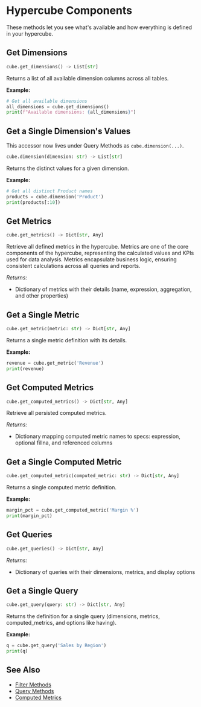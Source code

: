 # Hypercube Components

These methods let you see what's available and how everything is defined in your hypercube.

## Get Dimensions

```python
cube.get_dimensions() -> List[str]
```

Returns a list of all available dimension columns across all tables.

**Example:**

```python
# Get all available dimensions
all_dimensions = cube.get_dimensions()
print(f"Available dimensions: {all_dimensions}")
```

## Get a Single Dimension's Values

This accessor now lives under Query Methods as `cube.dimension(...)`.

```python
cube.dimension(dimension: str) -> List[str]
```

Returns the distinct values for a given dimension.

**Example:**

```python
# Get all distinct Product names
products = cube.dimension('Product')
print(products[:10])
```

## Get Metrics

```python
cube.get_metrics() -> Dict[str, Any]
```

Retrieve all defined metrics in the hypercube. Metrics are one of the core components of the hypercube, representing the calculated values and KPIs used for data analysis. Metrics encapsulate business logic, ensuring consistent calculations across all queries and reports.

*Returns:*

- Dictionary of metrics with their details (name, expression, aggregation, and other properties)

## Get a Single Metric

```python
cube.get_metric(metric: str) -> Dict[str, Any]
```

Returns a single metric definition with its details.

**Example:**

```python
revenue = cube.get_metric('Revenue')
print(revenue)
```

## Get Computed Metrics

```python
cube.get_computed_metrics() -> Dict[str, Any]
```

Retrieve all persisted computed metrics.

*Returns:*

- Dictionary mapping computed metric names to specs: expression, optional fillna, and referenced columns

## Get a Single Computed Metric

```python
cube.get_computed_metric(computed_metric: str) -> Dict[str, Any]
```

Returns a single computed metric definition.

**Example:**

```python
margin_pct = cube.get_computed_metric('Margin %')
print(margin_pct)
```

## Get Queries

```python
cube.get_queries() -> Dict[str, Any]
```

*Returns:*

- Dictionary of queries with their dimensions, metrics, and display options

## Get a Single Query

```python
cube.get_query(query: str) -> Dict[str, Any]
```

Returns the definition for a single query (dimensions, metrics, computed_metrics, and options like having).

**Example:**

```python
q = cube.get_query('Sales by Region')
print(q)
```

## See Also

- [Filter Methods](filter_methods.md)
- [Query Methods](query_methods.md)
- [Computed Metrics](computed_metrics.md)